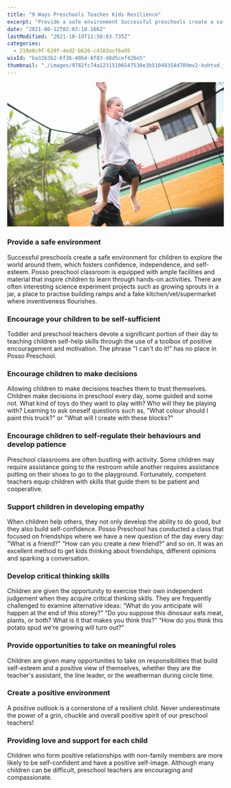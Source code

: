 ```yaml
---
title: "9 Ways Preschools Teaches Kids Resilience"
excerpt: "Provide a safe environment Successful preschools create a safe environment for children to explore the world around them, which fosters..."
date: "2021-08-12T02:03:18.166Z"
lastModified: "2021-10-19T11:50:03.735Z"
categories:
  - 219e0c9f-620f-4ed2-b626-c4103acf6a95
wixId: "ba32b3b2-6f36-40b4-8f83-d8d5cef426e5"
thumbnail: "./images/9782fc74a12315106547538e3b51048354d709mv2-kohtvd.jpg"
---
```


![](./images/9782fc74a12315106547538e3b51048354d709mv2-kohtvd.jpg)

### Provide a safe environment

Successful preschools create a safe environment for children to explore the world around them, which fosters confidence, independence, and self-esteem. Posso preschool classroom is equipped with ample facilities and material that inspire children to learn through hands-on activities. There are often interesting science experiment projects such as growing sprouts in a jar, a place to practise building ramps and a fake kitchen/vet/supermarket where inventiveness flourishes.

### Encourage your children to be self-sufficient

Toddler and preschool teachers devote a significant portion of their day to teaching children self-help skills through the use of a toolbox of positive encouragement and motivation. The phrase "I can't do it!" has no place in Posso Preschool.

### Encourage children to make decisions

Allowing children to make decisions teaches them to trust themselves. Children make decisions in preschool every day, some guided and some not. What kind of toys do they want to play with? Who will they be playing with? Learning to ask oneself questions such as, "What colour should I paint this truck?" or "What will I create with these blocks?"

### Encourage children to self-regulate their behaviours and develop patience

Preschool classrooms are often bustling with activity. Some children may require assistance going to the restroom while another requires assistance putting on their shoes to go to the playground. Fortunately, competent teachers equip children with skills that guide them to be patient and cooperative.

### Support children in developing empathy

When children help others, they not only develop the ability to do good, but they also build self-confidence. Posso Preschool has conducted a class that focused on friendships where we have a new question of the day every day: "What is a friend?" “How can you create a new friend?” and so on. It was an excellent method to get kids thinking about friendships, different opinions and sparking a conversation.

### Develop critical thinking skills

Children are given the opportunity to exercise their own independent judgement when they acquire critical thinking skills. They are frequently challenged to examine alternative ideas: “What do you anticipate will happen at the end of this storey?” “Do you suppose this dinosaur eats meat, plants, or both? What is it that makes you think this?” “How do you think this potato spud we're growing will turn out?”

### Provide opportunities to take on meaningful roles

Children are given many opportunities to take on responsibilities that build self-esteem and a positive view of themselves, whether they are the teacher's assistant, the line leader, or the weatherman during circle time.

### Create a positive environment

A positive outlook is a cornerstone of a resilient child. Never underestimate the power of a grin, chuckle and overall positive spirit of our preschool teachers!

### Providing love and support for each child

Children who form positive relationships with non-family members are more likely to be self-confident and have a positive self-image. Although many children can be difficult, preschool teachers are encouraging and compassionate.